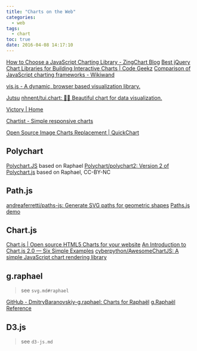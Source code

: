 ```yaml
---
title: "Charts on the Web"
categories:
  - web
tags:
  - chart
toc: true
date: 2016-04-08 14:17:10
---
```


[How to Choose a JavaScript Charting Library - ZingChart Blog](http://www.zingchart.com/blog/2015/09/15/how-to-choose-a-javascript-charting-library/)
[Best jQuery Chart Libraries for Building Interactive Charts | Code Geekz](https://codegeekz.com/best-jquery-chart-libraries-for-building-interactive-charts/)
[Comparison of JavaScript charting frameworks - Wikiwand](http://www.wikiwand.com/en/Comparison_of_JavaScript_charting_frameworks)

[vis.js - A dynamic, browser based visualization library.](http://visjs.org/)

[Jutsu](http://www.joelotter.com/jutsu/)
[nhnent/tui.chart: 🍞🍯 Beautiful chart for data visualization.](https://github.com/nhnent/tui.chart)

[Victory | Home](https://formidable.com/open-source/victory/)

[Chartist - Simple responsive charts](https://gionkunz.github.io/chartist-js/)

[Open Source Image Charts Replacement | QuickChart](https://quickchart.io/)

## Polychart

[Polychart.JS](http://www.polychartjs.com/) based on Raphael
[Polychart/polychart2: Version 2 of Polychart.js](https://github.com/Polychart/polychart2) based on Raphael, CC-BY-NC

## Path.js

[andreaferretti/paths-js: Generate SVG paths for geometric shapes](https://github.com/andreaferretti/paths-js)
[Paths.js demo](http://andreaferretti.github.io/paths-js-demo/)

## Chart.js

[Chart.js | Open source HTML5 Charts for your website](http://www.chartjs.org/)
[An Introduction to Chart.js 2.0 — Six Simple Examples](https://www.sitepoint.com/introduction-chart-js-2-0-six-examples/)
[cyberpython/AwesomeChartJS: A simple JavaScript chart rendering library](https://github.com/cyberpython/AwesomeChartJS)

## g.raphael

> see `svg.md#raphael`

[GitHub - DmitryBaranovskiy-g.raphael: Charts for Raphaël](https://github.com/DmitryBaranovskiy/g.raphael)
[g.Raphaël Reference](https://rawgit.com/DmitryBaranovskiy/g.raphael/master/docs/reference.html)

## D3.js

> see `d3-js.md`
